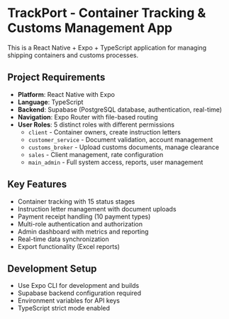 # TrackPort - Container Tracking & Customs Management App

This is a React Native + Expo + TypeScript application for managing shipping containers and customs processes.

## Project Requirements
- **Platform**: React Native with Expo
- **Language**: TypeScript
- **Backend**: Supabase (PostgreSQL database, authentication, real-time)
- **Navigation**: Expo Router with file-based routing
- **User Roles**: 5 distinct roles with different permissions
  - `client` - Container owners, create instruction letters
  - `customer_service` - Document validation, account management  
  - `customs_broker` - Upload customs documents, manage clearance
  - `sales` - Client management, rate configuration
  - `main_admin` - Full system access, reports, user management

## Key Features
- Container tracking with 15 status stages
- Instruction letter management with document uploads
- Payment receipt handling (10 payment types)
- Multi-role authentication and authorization
- Admin dashboard with metrics and reporting
- Real-time data synchronization
- Export functionality (Excel reports)

## Development Setup
- Use Expo CLI for development and builds
- Supabase backend configuration required
- Environment variables for API keys
- TypeScript strict mode enabled
